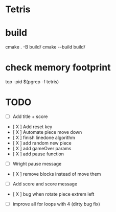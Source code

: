 # Tetris

# build

cmake . -B build/
cmake --build build/

# check memory footprint
top -pid $(pgrep -f tetris)

# TODO
- [ ] Add title + score
- [ X ] Add reset key
- [ X ] Automate piece move down
- [ X ] finish linedone algorithm
- [ X ] add random new piece
- [ X ] add gameOver params
- [ X ] add pause function
- [ ] Wright pause message
- [ X ] remove blocks instead of move them
- [ ] Add score and score message
- [ X ] bug when rotate piece extrem left
- [ ] improve all for loops with 4 (dirty bug fix)

